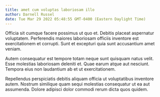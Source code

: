 ```yaml
---
title: amet cum voluptas laboriosam illo
author: Darnell Russel
date: Tue Mar 29 2022 05:48:55 GMT-0400 (Eastern Daylight Time)
---
```

Officia sit cumque facere possimus ut quo et. Debitis placeat aspernatur voluptatem. Perferendis maiores laboriosam officiis inventore est exercitationem et corrupti. Sunt et excepturi quia sunt accusantium amet veniam.

 Autem consequatur est tempore totam neque sunt quisquam natus velit. Esse molestias laboriosam deleniti et. Quae earum atque aut nesciunt. Tempora eius non laudantium ab et ut exercitationem.

 Repellendus perspiciatis debitis aliquam officia ut voluptatibus inventore autem. Nostrum similique quam sequi molestias consequatur ut ea aut assumenda. Dolore adipisci dolor commodi rerum dicta quos quidem.